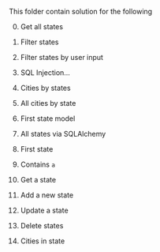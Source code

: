 This folder contain solution for the following

0. Get all states

1. Filter states

2. Filter states by user input

3. SQL Injection...

4. Cities by states

5. All cities by state

6. First state model

7. All states via SQLAlchemy

8. First state

9. Contains `a`

10. Get a state

11. Add a new state

12. Update a state

13. Delete states

14. Cities in state
